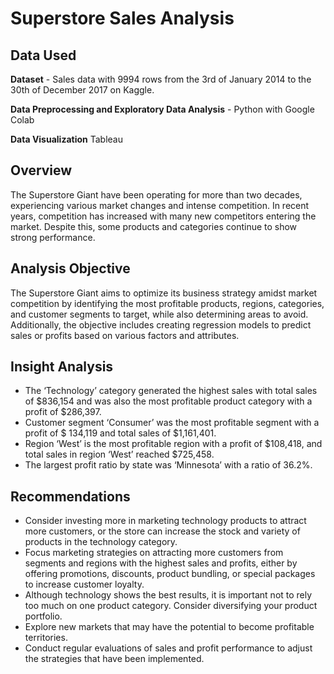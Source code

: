 # Superstore Sales Analysis

## Data Used
**Dataset** - Sales data with 9994 rows from the 3rd of January 2014 to the 30th of December 2017 on Kaggle.

**Data Preprocessing and Exploratory Data Analysis** - Python with Google Colab

**Data Visualization** Tableau

## Overview
The Superstore Giant have been operating for more than two decades, experiencing various market changes and intense competition. In recent years, competition has increased with many new competitors entering the market. Despite this, some products and categories continue to show strong performance.

## Analysis Objective
The Superstore Giant aims to optimize its business strategy amidst market competition by identifying the most profitable products, regions, categories, and customer segments to target, while also determining areas to avoid. Additionally, the objective includes creating regression models to predict sales or profits based on various factors and attributes.

## Insight Analysis
-	The ‘Technology’ category generated the highest sales with total sales of $836,154 and was also the most profitable product category with a profit of $286,397.
-	Customer segment ‘Consumer’ was the most profitable segment with a profit of $ 134,119 and total sales of $1,161,401.
-	Region ‘West’ is the most profitable region with a profit of $108,418, and total sales in region ‘West’ reached $725,458.
-	The largest profit ratio by state was ‘Minnesota’ with a ratio of 36.2%.

## Recommendations
- Consider investing more in marketing technology products to attract more customers, or the store can increase the stock and variety of products in the technology category.
- Focus marketing strategies on attracting more customers from segments and regions with the highest sales and profits, either by offering promotions, discounts, product bundling, or special packages to increase customer loyalty.
- Although technology shows the best results, it is important not to rely too much on one product category. Consider diversifying your product portfolio.
- Explore new markets that may have the potential to become profitable territories.
- Conduct regular evaluations of sales and profit performance to adjust the strategies that have been implemented.
